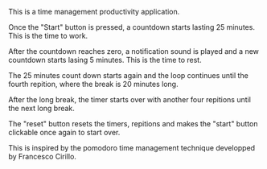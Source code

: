 This is a time management productivity application.

Once the "Start" button is pressed, a countdown starts lasting 25 minutes. This is the time to work.

After the countdown reaches zero, a notification sound is played and a new countdown starts lasing 5 minutes. This is the time to rest.

The 25 minutes count down starts again and the loop continues until the fourth repition, where the break is 20 minutes long.

After the long break, the timer starts over with another four repitions until the next long break.

The "reset" button resets the timers, repitions and makes the "start" button clickable once again to start over.

This is inspired by the pomodoro time management technique developped by Francesco Cirillo.
